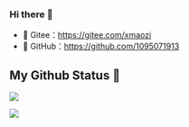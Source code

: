 ### Hi there 👋

- 🍓 Gitee：https://gitee.com/xmaozi
- 🍓 GitHub：https://github.com/1095071913

## My Github Status 🦸

![](https://github-readme-stats.vercel.app/api?username=1095071913&show_icons=true&show_owner=true&count_private=true)

![](https://activity-graph.herokuapp.com/graph?username=foxiswho&theme=github)
